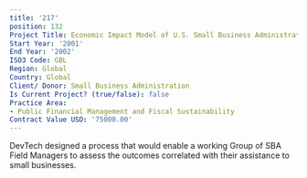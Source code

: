 ```yaml
---
title: '217'
position: 132
Project Title: Economic Impact Model of U.S. Small Business Administration
Start Year: '2001'
End Year: '2002'
ISO3 Code: GBL
Region: Global
Country: Global
Client/ Donor: Small Business Administration
Is Current Project? (true/false): false
Practice Area:
- Public Financial Management and Fiscal Sustainability
Contract Value USD: '75000.00'
---
```


DevTech designed a process that would enable a working Group of SBA Field Managers to assess the outcomes correlated with their assistance to small businesses.